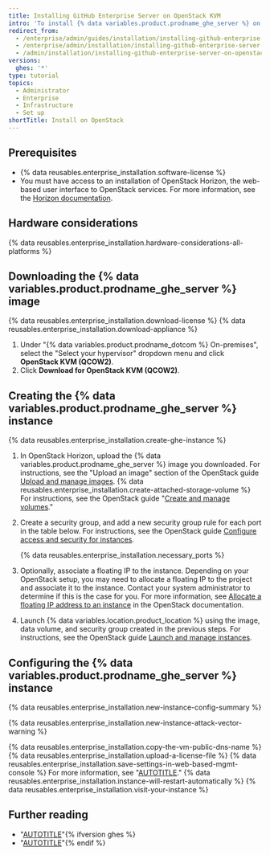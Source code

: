 ```yaml
---
title: Installing GitHub Enterprise Server on OpenStack KVM
intro: 'To install {% data variables.product.prodname_ghe_server %} on OpenStack KVM, you must have OpenStack access and download the {% data variables.product.prodname_ghe_server %} QCOW2 image.'
redirect_from:
  - /enterprise/admin/guides/installation/installing-github-enterprise-on-openstack-kvm
  - /enterprise/admin/installation/installing-github-enterprise-server-on-openstack-kvm
  - /admin/installation/installing-github-enterprise-server-on-openstack-kvm
versions:
  ghes: '*'
type: tutorial
topics:
  - Administrator
  - Enterprise
  - Infrastructure
  - Set up
shortTitle: Install on OpenStack
---
```

## Prerequisites

- {% data reusables.enterprise_installation.software-license %}
- You must have access to an installation of OpenStack Horizon, the web-based user interface to OpenStack services. For more information, see the [Horizon documentation](https://docs.openstack.org/horizon/latest/).

## Hardware considerations

{% data reusables.enterprise_installation.hardware-considerations-all-platforms %}

## Downloading the {% data variables.product.prodname_ghe_server %} image

{% data reusables.enterprise_installation.download-license %}
{% data reusables.enterprise_installation.download-appliance %}
1. Under "{% data variables.product.prodname_dotcom %} On-premises", select the "Select your hypervisor" dropdown menu and click **OpenStack KVM (QCOW2)**.
1. Click **Download for OpenStack KVM (QCOW2)**.

## Creating the {% data variables.product.prodname_ghe_server %} instance

{% data reusables.enterprise_installation.create-ghe-instance %}

1. In OpenStack Horizon, upload the {% data variables.product.prodname_ghe_server %} image you downloaded. For instructions, see the "Upload an image" section of the OpenStack guide [Upload and manage images](https://docs.openstack.org/horizon/latest/user/manage-images.html).
{% data reusables.enterprise_installation.create-attached-storage-volume %} For instructions, see the OpenStack guide "[Create and manage volumes](https://docs.openstack.org/horizon/latest/user/manage-volumes.html)."
1. Create a security group, and add a new security group rule for each port in the table below. For instructions, see the OpenStack guide [Configure access and security for instances](https://docs.openstack.org/horizon/latest/user/configure-access-and-security-for-instances.html).

   {% data reusables.enterprise_installation.necessary_ports %}
1. Optionally, associate a floating IP to the instance. Depending on your OpenStack setup, you may need to allocate a floating IP to the project and associate it to the instance. Contact your system administrator to determine if this is the case for you. For more information, see [Allocate a floating IP address to an instance](https://docs.openstack.org/horizon/latest/user/configure-access-and-security-for-instances.html#allocate-a-floating-ip-address-to-an-instance) in the OpenStack documentation.
1. Launch {% data variables.location.product_location %} using the image, data volume, and security group created in the previous steps. For instructions, see the OpenStack guide [Launch and manage instances](https://docs.openstack.org/horizon/latest/user/launch-instances.html).

## Configuring the {% data variables.product.prodname_ghe_server %} instance

{% data reusables.enterprise_installation.new-instance-config-summary %}

{% data reusables.enterprise_installation.new-instance-attack-vector-warning %}

{% data reusables.enterprise_installation.copy-the-vm-public-dns-name %}
{% data reusables.enterprise_installation.upload-a-license-file %}
{% data reusables.enterprise_installation.save-settings-in-web-based-mgmt-console %} For more information, see "[AUTOTITLE](/admin/configuration/configuring-your-enterprise)."
{% data reusables.enterprise_installation.instance-will-restart-automatically %}
{% data reusables.enterprise_installation.visit-your-instance %}

## Further reading

- "[AUTOTITLE](/admin/overview/system-overview)"{% ifversion ghes %}
- "[AUTOTITLE](/admin/overview/about-upgrades-to-new-releases)"{% endif %}
